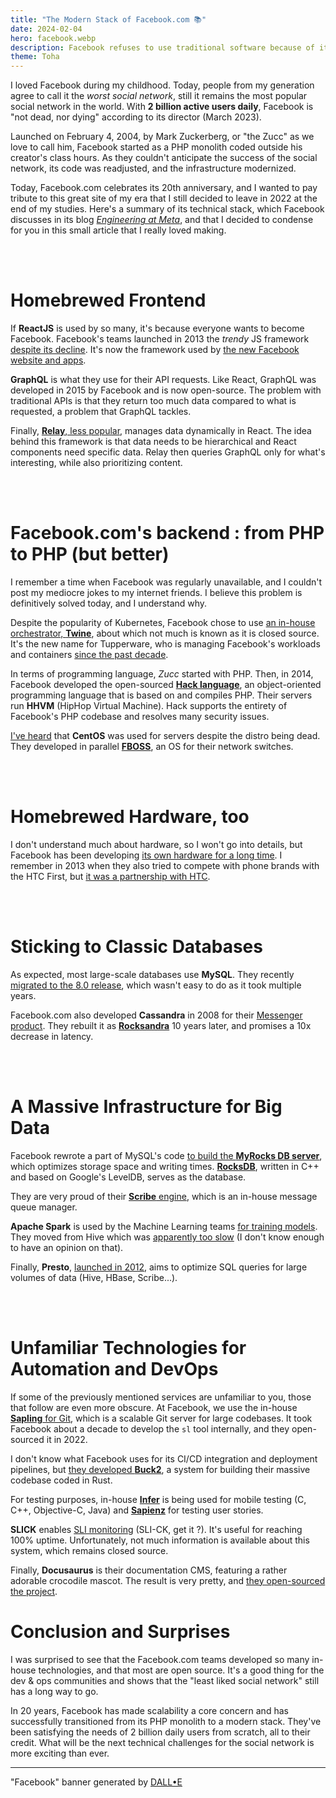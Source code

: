 ```yaml
---
title: "The Modern Stack of Facebook.com 📚"
date: 2024-02-04
hero: facebook.webp
description: Facebook refuses to use traditional software because of its massive user base. Here's why they decided to build their own stack.
theme: Toha
---
```



I loved Facebook during my childhood. Today, people from my generation agree to call it the *worst social network*, still it remains the most popular social network in the world. With **2 billion active users daily**, Facebook is "not dead, nor dying" according to its director (March 2023).

Launched on February 4, 2004, by Mark Zuckerberg, or "the Zucc" as we love to call him, Facebook started as a PHP monolith coded outside his creator's class hours. As they couldn't anticipate the success of the social network, its code was readjusted, and the infrastructure modernized.

Today, Facebook.com celebrates its 20th anniversary, and I wanted to pay tribute to this great site of my era that I still decided to leave in 2022 at the end of my studies. Here's a summary of its technical stack, which Facebook discusses in its blog *[Engineering at Meta](https://engineering.fb.com/)*, and that I decided to condense for you in this small article that I really loved making.

</br>
</br>

# Homebrewed Frontend

If **ReactJS** is used by so many, it's because everyone wants to become Facebook. Facebook's teams launched in 2013 the *trendy* JS framework [despite its decline](https://insights.stackoverflow.com/trends?tags=reactjs%2Cvue.js%2Cangular%2Csvelte%2Cangularjs%2Cvuejs3). It's now the framework used by [the new Facebook website and apps](https://engineering.fb.com/2023/02/06/ios/facebook-ios-app-architecture/).

**GraphQL** is what they use for their API requests. Like React, GraphQL was developed in 2015 by Facebook and is now open-source. The problem with traditional APIs is that they return too much data compared to what is requested, a problem that GraphQL tackles.

Finally, [**Relay**, less popular](https://developers.facebook.com/videos/2019/building-the-new-facebookcom-with-react-graphql-and-relay/), manages data dynamically in React. The idea behind this framework is that data needs to be hierarchical and React components need specific data. Relay then queries GraphQL only for what's interesting, while also prioritizing content.


</br>
</br>

# Facebook.com's backend : from PHP to PHP (but better)

I remember a time when Facebook was regularly unavailable, and I couldn't post my mediocre jokes to my internet friends. I believe this problem is definitively solved today, and I understand why.

Despite the popularity of Kubernetes, Facebook chose to use [an in-house orchestrator, **Twine**](https://engineering.fb.com/2019/06/06/data-center-engineering/twine/), about which not much is known as it is closed source. It's the new name for Tupperware, who is managing Facebook's workloads and containers [since the past decade](https://engineering.fb.com/2020/11/11/data-center-engineering/twine-2/).

In terms of programming language, *Zucc* started with PHP. Then, in 2014, Facebook developed the open-sourced [**Hack language**](https://engineering.fb.com/2014/03/20/core/hack-a-new-programming-language-for-hhvm/), an object-oriented programming language that is based on and compiles PHP. Their servers run **HHVM** (HipHop Virtual Machine). Hack supports the entirety of Facebook's PHP codebase and resolves many security issues.



[I've heard](https://engineering.fb.com/2019/03/14/data-center-engineering/f16-minipack/) that **CentOS** was used for servers despite the distro being dead. They developed in parallel [**FBOSS**](https://engineering.fb.com/2015/03/10/data-center-engineering/facebook-open-switching-system-fboss-and-wedge-in-the-open/), an OS for their network switches.

</br>
</br>

# Homebrewed Hardware, too

I don't understand much about hardware, so I won't go into details, but Facebook has been developing [its own hardware for a long time](https://engineering.fb.com/category/data-center-engineering/). I remember in 2013 when they also tried to compete with phone brands with the HTC First, but [it was a partnership with HTC](https://www.businessinsider.com/htc-first-and-facebook-home-review-2013-4?r=US&IR=T).

</br>
</br>

# Sticking to Classic Databases

As expected, most large-scale databases use  **MySQL**. They recently [migrated to the 8.0 release](https://engineering.fb.com/2021/07/22/data-infrastructure/mysql/), which wasn't easy to do as it took multiple years.

Facebook.com also developed **Cassandra** in 2008 for their [Messenger product](https://engineering.fb.com/2010/11/15/core-infra/the-underlying-technology-of-messages/). They rebuilt it as [**Rocksandra**](https://instagram-engineering.com/open-sourcing-a-10x-reduction-in-apache-cassandra-tail-latency-d64f86b43589) 10 years later, and promises a 10x decrease in latency.

</br>
</br>

# A Massive Infrastructure for Big Data

Facebook rewrote a part of MySQL's code [to build the **MyRocks DB server**](https://engineering.fb.com/2016/08/31/core-infra/myrocks-a-space-and-write-optimized-mysql-database/), which optimizes storage space and writing times. [**RocksDB**](https://engineering.fb.com/2013/11/21/core-infra/under-the-hood-building-and-open-sourcing-rocksdb/), written in C++ and based on Google's LevelDB, serves as the database.

They are very proud of their [**Scribe** engine](https://engineering.fb.com/2019/10/07/data-infrastructure/scribe/), which is an in-house message queue manager.

**Apache Spark** is used by the Machine Learning teams [for training models](https://engineering.fb.com/2017/02/07/core-infra/using-apache-spark-for-large-scale-language-model-training/). They moved from Hive which was [apparently too slow](https://engineering.fb.com/2016/08/31/core-infra/apache-spark-scale-a-60-tb-production-use-case/) (I don't know enough to have an opinion on that).

Finally, **Presto**, [launched in 2012](https://engineering.fb.com/2013/11/06/core-infra/presto-interacting-with-petabytes-of-data-at-facebook/), aims to optimize SQL queries for large volumes of data (Hive, HBase, Scribe...).

</br>
</br>

# Unfamiliar Technologies for Automation and DevOps

If some of the previously mentioned services are unfamiliar to you, those that follow are even more obscure. At Facebook, we use the in-house [**Sapling** for Git](https://engineering.fb.com/2022/11/15/open-source/sapling-source-control-scalable/), which is a scalable Git server for large codebases. It took Facebook about a decade to develop the `sl` tool internally, and they open-sourced it in 2022.

I don't know what Facebook uses for its CI/CD integration and deployment pipelines, but [they developed **Buck2**](https://engineering.fb.com/2023/04/06/open-source/buck2-open-source-large-scale-build-system/), a system for building their massive codebase coded in Rust. 

For testing purposes, in-house [**Infer**](https://fbinfer.com/) is being used for mobile testing (C, C++, Objective-C, Java) and [**Sapienz**](https://engineering.fb.com/2018/05/02/developer-tools/sapienz-intelligent-automated-software-testing-at-scale/) for testing user stories.

**SLICK** enables [SLI monitoring](https://engineering.fb.com/2021/12/13/production-engineering/slick/) (SLI-CK, get it ?). It's useful for reaching 100% uptime. Unfortunately, not much information is available about this system, which remains closed source.

Finally, **Docusaurus** is their documentation CMS, featuring a rather adorable crocodile mascot. The result is very pretty, and [they open-sourced the project](https://docusaurus.io/).

# Conclusion and Surprises

I was surprised to see that the Facebook.com teams developed so many in-house technologies, and that most are open source. It's a good thing for the dev & ops communities and shows that the "least liked social network" still has a long way to go.

In 20 years, Facebook has made scalability a core concern and has successfully transitioned from its PHP monolith to a modern stack. They've been satisfying the needs of 2 billion daily users from scratch, all to their credit. What will be the next technical challenges for the social network is more exciting than ever.

---

"Facebook" banner generated by [DALL•E](https://labs.openai.com)
